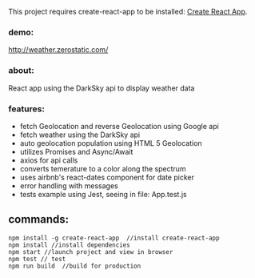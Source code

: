 This project requires create-react-app to be installed: [Create React App](https://github.com/facebookincubator/create-react-app).

### demo:
http://weather.zerostatic.com/

### about:
React app using the DarkSky api to display weather data

### features:
- fetch Geolocation and reverse Geolocation using Google api
- fetch weather using the DarkSky api
- auto geolocation population using HTML 5 Geolocation
- utilizes Promises and Async/Await
- axios for api calls
- converts temerature to a color along the spectrum
- uses airbnb's react-dates component for date picker
- error handling with messages
- tests example using Jest, seeing in file: App.test.js

## commands:

```
npm install -g create-react-app  //install create-react-app
npm install //install dependencies
npm start //launch project and view in browser
npm test // test
npm run build  //build for production
```